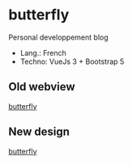 # butterfly

Personal developpement blog

- Lang.: French
- Techno: VueJs 3 + Bootstrap 5

## Old webview

[butterfly](https://butterfly901605472.wordpress.com/)

## New design

[butterfly](https://butterfly-blog.herokuapp.com/)

